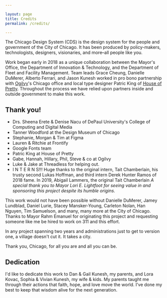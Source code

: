 ```yaml
---

layout: page
title: Credits
permalink: /credits/

---
```


The Chicago Design System (CDS) is the design system for the people and government of the City of Chicago. It has been produced by policy-makers, technologists, designers, visionaries, and more–all people like you.

Work began early in 2018 as a unique collaboration between the Mayor's Office, the Department of Innovation & Technology, and the Department of Fleet and Facility Management. Team leads Grace Cheung, Danielle DuMerer, Alberto Ferrari, and Jason Kunesh worked in pro bono partnership with [Ogilvy](https://ogilvy.com/)'s Chicago office and local type designer Patric King of [House of Pretty](https://xo.houseofpretty.com). Throughout the process we have relied upon partners inside and outside government to make this work.

## Thank you!

* Drs. Sheena Erete & Denise Nacu of DePaul University's College of Computing and Digital Media
* Tanner Woodford at the Design Museum of Chicago
* Stephanie, Morgan & Tim at Figma
* Lauren & Ritchie at Frontify
* Google Fonts team
* Patric King at House of Pretty
* Gabe, Hannah, Hillary, Phil, Steve & co at Ogilvy
* Luke & Jake at Threadless for helping out.
* I N T E R N S!!! Huge thanks to the original intern, Tait Chamberlain, his trusty second Lukas Hoffman, and third intern Derek Hunter Ramos of 2018 fame. In 2019,  Abigail Lammers, the original Tait Chamberlain 
_A special thank you to Mayor Lori E. Lightfoot for seeing value in and sponsoring this project despite its humble origins._

This work would not have been possible without Danielle DuMerer, Jamey Lundblad, Daniel Lurie, Stacey Mansker-Young, Carleton Nolan, Han Nguyen, Tim Samuelson, and many, many more at the City of Chicago. Thanks to Mayor Rahm Emanuel for originating this project and requesting someone like me be hired to work on 311 and this effort.

In any project spanning two years and administrations just to get to version one, a village doesn't cut it. It takes a city.

Thank you, Chicago, for all you are and all you can be. 


## Dedication

I'd like to dedicate this work to Dan & Gail Kunesh,  my parents, and Lora Kovac, Sophia & Vivian Kunesh, my wife & kids. My parents taught me through their actions that faith, hope, and love move the world. I've done my best to keep that wisdom alive for the next generation.


